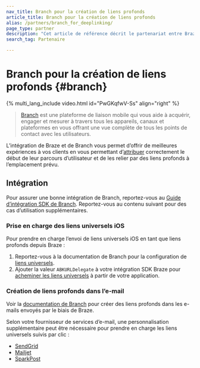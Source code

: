 ```yaml
---
nav_title: Branch pour la création de liens profonds
article_title: Branch pour la création de liens profonds
alias: /partners/branch_for_deeplinking/
page_type: partner
description: "Cet article de référence décrit le partenariat entre Braze et Branch et comment l’utiliser pour soutenir vos pratiques de création de liens profonds."
search_tag: Partenaire

---
```


# Branch pour la création de liens profonds {#branch}

{% multi_lang_include video.html id="PwGKqfwV-Ss" align="right" %}

> [Branch][1] est une plateforme de liaison mobile qui vous aide à acquérir, engager et mesurer à travers tous les appareils, canaux et plateformes en vous offrant une vue complète de tous les points de contact avec les utilisateurs.

L’intégration de Braze et de Branch vous permet d’offrir de meilleures expériences à vos clients en vous permettant d’[attribuer]({{site.baseurl}}/partners/advertising_technologies/attribution/branch_for_attribution/) correctement le début de leur parcours d’utilisateur et de les relier par des liens profonds à l’emplacement prévu.

## Intégration

Pour assurer une bonne intégration de Branch, reportez-vous au [Guide d’intégration SDK de Branch](https://help.branch.io/developers-hub/docs/native-sdks-overview). Reportez-vous au contenu suivant pour des cas d’utilisation supplémentaires.

### Prise en charge des liens universels iOS

Pour prendre en charge l’envoi de liens universels iOS en tant que liens profonds depuis Braze :

1. Reportez-vous à la documentation de Branch pour la configuration de [liens universels][3].
2. Ajouter la valeur `ABKURLDelegate` à votre intégration SDK Braze pour [acheminer les liens universels][4] à partir de votre application.

### Création de liens profonds dans l’e-mail

Voir la [documentation de Branch](https://docs.branch.io/pages/integrations/braze/) pour créer des liens profonds dans les e-mails envoyés par le biais de Braze.

Selon votre fournisseur de services d’e-mail, une personnalisation supplémentaire peut être nécessaire pour prendre en charge les liens universels suivis par clic :

- [SendGrid][5]
- [Mailjet][6]
- [SparkPost][7]

[1]: https://branch.io/
[2]: {{site.baseurl}}/partners/branch_for_attribution/
[3]: https://docs.branch.io/pages/deep-linking/universal-links/#search
[4]: {{site.baseurl}}/developer_guide/platform_integration_guides/ios/advanced_use_cases/linking/#linking-customization
[5]: https://help.branch.io/using-branch/page/braze-sendgrid
[6]: https://help.branch.io/using-branch/page/braze-mailjet
[7]: https://help.branch.io/using-branch/page/braze-sparkpost